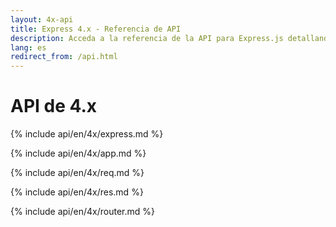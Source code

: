 ```yaml
---
layout: 4x-api
title: Express 4.x - Referencia de API
description: Acceda a la referencia de la API para Express.js detallando todos los módulos, métodos y propiedades para construir aplicaciones web con esta versión.
lang: es
redirect_from: /api.html
---
```


<div id="api-doc" markdown="1">

  <h1>API de 4.x</h1>

<a id='express' class='h2'></a>
{% include api/en/4x/express.md %}

<a id='app' class='h2'></a>
{% include api/en/4x/app.md %}

<a id='req' class='h2'></a>
{% include api/en/4x/req.md %}

<a id='res' class='h2'></a>
{% include api/en/4x/res.md %}

<a id='router' class='h2'></a>
{% include api/en/4x/router.md %}

</div>
